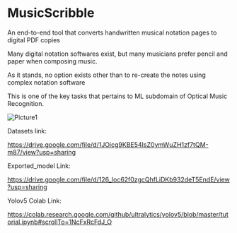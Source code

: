 # MusicScribble

An end-to-end tool that converts handwritten musical notation pages to digital PDF copies

Many digital notation softwares exist, but many musicians prefer pencil and paper when composing music.

As it stands, no option exists other than to re-create the notes using complex notation software

This is one of the key tasks that pertains to ML subdomain of Optical Music Recognition. 

![Picture1](https://media.github.iu.edu/user/18718/files/63af2dde-f66b-487b-b2cb-fae496998a8b)



Datasets link:

https://drive.google.com/file/d/1JOicg9KBE54IsZ0ymWuZH1zf7tQM-m87/view?usp=sharing

Exported_model Link:

https://drive.google.com/file/d/126_loc62f0zgcQhfLiDKb932deT5EndE/view?usp=sharing

Yolov5 Colab Link:

https://colab.research.google.com/github/ultralytics/yolov5/blob/master/tutorial.ipynb#scrollTo=1NcFxRcFdJ_O



